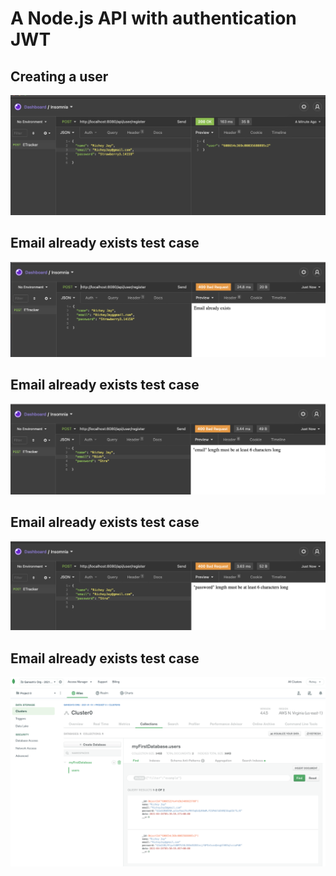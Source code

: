 # A Node.js API with authentication JWT

## Creating a user 
![](DemoPresentation/CreatingAUser.png)

## Email already exists test case
![](DemoPresentation/EmailAlreadyExistsTest.png)

## Email already exists test case
![](DemoPresentation/EmailLengthTest.png)

## Email already exists test case
![](DemoPresentation/PasswordLengthTest.png)

## Email already exists test case
![](DemoPresentation/MongoDBConnection.png)





